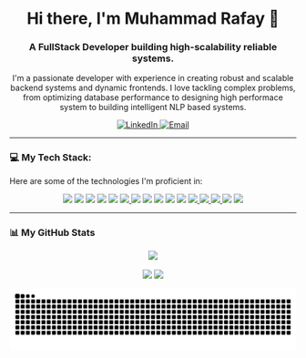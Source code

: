 
<h1 align="center">Hi there, I'm Muhammad Rafay 👋</h1>
<h3 align="center">A FullStack Developer building high-scalability reliable systems. </h3>

<p align="center">
  I'm a passionate developer with experience in creating robust and scalable backend systems and dynamic frontends. I love tackling complex problems, from optimizing database performance to designing high performace system to building intelligent NLP based systems.  
</p>

<p align="center">
  <a href="https://www.linkedin.com/in/muhammad-rafay-siddiqui/" target="_blank">
    <img src="https://img.shields.io/badge/LinkedIn-0077B5?style=for-the-badge&logo=linkedin&logoColor=white" alt="LinkedIn"/>
  </a>
   <a href="mailto:mrafaym015@gmail.com" target="_blank">
    <img src="https://img.shields.io/badge/Email-D14836?style=for-the-badge&logo=gmail&logoColor=white" alt="Email"/>
  </a>
</p>

---

###  💻 My Tech Stack:

Here are some of the technologies I'm proficient in:

<p align="center">
  <a href="https://golang.org/" target="_blank"><img src="https://img.shields.io/badge/Go-00ADD8?style=for-the-badge&logo=go&logoColor=white" /></a>
  <a href="https://nodejs.org/" target="_blank"><img src="https://img.shields.io/badge/Node.js-339933?style=for-the-badge&logo=node.js&logoColor=white" /></a>
  <a href="https://fastapi.tiangolo.com/" target="_blank"><img src="https://img.shields.io/badge/FastAPI-009688?style=for-the-badge&logo=fastapi&logoColor=white" /></a>
  <a href="https://nextjs.org/" target="_blank"><img src="https://img.shields.io/badge/Next.js-000000?style=for-the-badge&logo=next.js&logoColor=white" /></a>
  <a href="https://reactjs.org/" target="_blank"><img src="https://img.shields.io/badge/React-61DAFB?style=for-the-badge&logo=react&logoColor=black" /></a>
  
<a href="https://www.typescriptlang.org/" target="_blank">
  <img src="https://img.shields.io/badge/TypeScript-3178C6?style=for-the-badge&logo=typescript&logoColor=white" />
</a>
  <a href="https://www.postgresql.org/" target="_blank"><img src="https://img.shields.io/badge/PostgreSQL-4169E1?style=for-the-badge&logo=postgresql&logoColor=white" /></a>
  <a href="https://www.mongodb.com/" target="_blank"><img src="https://img.shields.io/badge/MongoDB-47A248?style=for-the-badge&logo=mongodb&logoColor=white" /></a>
  <a href="https://www.elastic.co/" target="_blank"><img src="https://img.shields.io/badge/ElasticSearch-005571?style=for-the-badge&logo=elasticsearch&logoColor=white" /></a>
  <a href="https://redis.io/" target="_blank"><img src="https://img.shields.io/badge/Redis-DC382D?style=for-the-badge&logo=redis&logoColor=white" /></a>
  <a href="https://www.rabbitmq.com/" target="_blank"><img src="https://img.shields.io/badge/RabbitMQ-FF6600?style=for-the-badge&logo=rabbitmq&logoColor=white" /></a>

<a href="https://www.java.com/" target="_blank">
  <img src="https://img.shields.io/badge/Java-ED8B00?style=for-the-badge&logo=openjdk&logoColor=white" />
</a>

<a href="https://spring.io/projects/spring-boot" target="_blank">
  <img src="https://img.shields.io/badge/Spring_Boot-6DB33F?style=for-the-badge&logo=spring-boot&logoColor=white" />
</a>

<a href="https://www.prisma.io/" target="_blank">
  <img src="https://img.shields.io/badge/Prisma-2D3748?style=for-the-badge&logo=prisma&logoColor=white" />
</a>

  <a href="https://www.docker.com/" target="_blank">
  <img src="https://img.shields.io/badge/Docker-2496ED?style=for-the-badge&logo=docker&logoColor=white" /></a>
  <a href="https://git-scm.com/" target="_blank">
  <img src="https://img.shields.io/badge/Git-F05032?style=for-the-badge&logo=git&logoColor=white" />
</a>
</p>

---

### 📊 My GitHub Stats

<p align="center">
    <img height="180em" src="https://github-profile-summary-cards.vercel.app/api/cards/profile-details?username=rafay-15&theme=dracula"/>
  
</p>
<p align="center">

  <img height="180" src="https://github-readme-streak-stats.herokuapp.com/?user=rafay-15&theme=dracula" />
  <img height="180" src="https://github-readme-stats.vercel.app/api/top-langs/?username=Rafay-15&layout=compact&langs_count=8&theme=dracula"/>

</p>
<p align="center">
<img src="https://raw.githubusercontent.com/Rafay-15/Rafay-15/output/snake.svg" alt="Snake animation" />